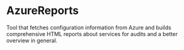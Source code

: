 # AzureReports
Tool that fetches configuration information from Azure and builds comprehensive HTML reports about services for audits and a better overview in general.
